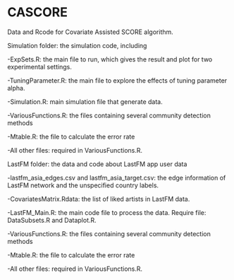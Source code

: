 # CASCORE
Data and Rcode for Covariate Assisted SCORE algorithm. 


Simulation folder: the simulation code, including

  -ExpSets.R: the main file to run, which gives the result and plot for two experimental settings.
  
  -TuningParameter.R: the main file to explore the effects of tuning parameter alpha.
  
  -Simulation.R: main simulation file that generate data.
  
  -VariousFunctions.R: the files containing several community detection methods
  
  -Mtable.R: the file to calculate the error rate
  
  -All other files: required in VariousFunctions.R. 
  
  
  LastFM folder: the data and code about LastFM app user data
  
   -lastfm_asia_edges.csv and lastfm_asia_target.csv: the edge information of LastFM network and the unspecified country labels.
   
   -CovariatesMatrix.Rdata: the list of liked artists in LastFM data.
   
   -LastFM_Main.R: the main code file to process the data. Require file: DataSubsets.R and Dataplot.R.
   
   -VariousFunctions.R: the files containing several community detection methods
   
   -Mtable.R: the file to calculate the error rate
  
   -All other files: required in VariousFunctions.R. 
